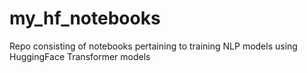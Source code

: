 # my_hf_notebooks
Repo consisting of notebooks pertaining to training NLP models using HuggingFace Transformer models
